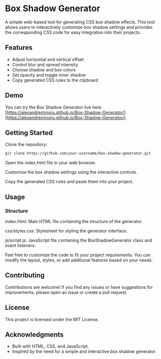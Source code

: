 
# Box Shadow Generator

A simple web-based tool for generating CSS box shadow effects. This tool allows users to interactively customize box shadow settings and provides the corresponding CSS code for easy integration into their projects.

## Features


- Adjust horizontal and vertical offset
- Control blur and spread intensity
- Choose shadow and box colors
- Set opacity and toggle inner shadow
- Copy generated CSS rules to the clipboard
  
## Demo
You can try the Box Shadow Generator live here [https://alexandreminoru.github.io/Box-Shadow-Generator/](https://alexandreminoru.github.io/Box-Shadow-Generator/).

## Getting Started
Clone the repository:

```bash
git clone https://github.com/your-username/box-shadow-generator.git
```

Open the index.html file in your web browser.

Customize the box shadow settings using the interactive controls.

Copy the generated CSS rules and paste them into your project.

## Usage

### Structure
index.html: Main HTML file containing the structure of the generator.

css/styles.css: Stylesheet for styling the generator interface.

js/script.js: JavaScript file containing the BoxShadowGenerator class and event listeners.

Feel free to customize the code to fit your project requirements. You can modify the layout, styles, or add additional features based on your needs.

## Contributing
Contributions are welcome! If you find any issues or have suggestions for improvements, please open an issue or create a pull request.

## License
This project is licensed under the MIT License.

## Acknowledgments
- Built with HTML, CSS, and JavaScript.
- Inspired by the need for a simple and interactive box shadow generator.
